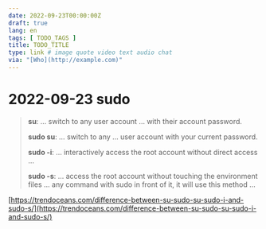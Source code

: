 ```yaml
---
date: 2022-09-23T00:00:00Z
draft: true
lang: en
tags: [ TODO_TAGS ]
title: TODO_TITLE
type: link # image quote video text audio chat
via: "[Who](http://example.com)"
---
```



# 2022-09-23 sudo


> **su**: … switch to any user account … with their account password.
> 
> **sudo su**: … switch to any … user account with your current password.
> 
> **sudo -i**: … interactively access the root account without direct access …
> 
> **sudo -s**: … access the root account without touching the environment files … any command with sudo in front of it, it will use this method …

[https://trendoceans.com/difference-between-su-sudo-su-sudo-i-and-sudo-s/](https://trendoceans.com/difference-between-su-sudo-su-sudo-i-and-sudo-s/)

